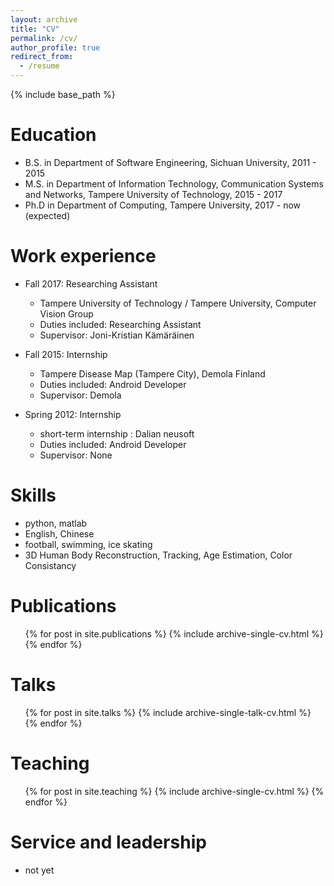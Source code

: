 ```yaml
---
layout: archive
title: "CV"
permalink: /cv/
author_profile: true
redirect_from:
  - /resume
---
```


{% include base_path %}

Education
======
* B.S. in Department of Software Engineering, Sichuan University, 2011 - 2015
* M.S. in Department of Information Technology, Communication Systems and Networks, Tampere University of Technology, 2015 - 2017
* Ph.D in Department of Computing, Tampere University, 2017 - now (expected)

Work experience
======
* Fall 2017: Researching Assistant
  * Tampere University of Technology / Tampere University, Computer Vision Group
  * Duties included: Researching Assistant
  * Supervisor: Joni-Kristian Kämäräinen

* Fall 2015: Internship
  * Tampere Disease Map (Tampere City), Demola Finland
  * Duties included: Android Developer
  * Supervisor: Demola

* Spring 2012: Internship
  * short-term internship : Dalian neusoft
  * Duties included: Android Developer 
  * Supervisor: None


  
Skills
======
* python, matlab
* English, Chinese
* football, swimming, ice skating
* 3D Human Body Reconstruction, Tracking, Age Estimation, Color Consistancy

Publications
======
  <ul>{% for post in site.publications %}
    {% include archive-single-cv.html %}
  {% endfor %}</ul>
  
Talks
======
  <ul>{% for post in site.talks %}
    {% include archive-single-talk-cv.html %}
  {% endfor %}</ul>
  
Teaching
======
  <ul>{% for post in site.teaching %}
    {% include archive-single-cv.html %}
  {% endfor %}</ul>
  
Service and leadership
======
* not yet
